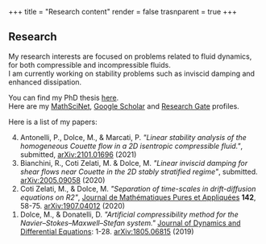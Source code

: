 +++
title = "Research content"
render = false
trasnparent = true
+++

## Research

My research interests are focused on problems related to fluid dynamics,
for both compressible and incompressible fluids.  
I am currently working on stability problems such as inviscid damping
and enhanced dissipation.

You can find my PhD thesis [here](https://iris.gssi.it/handle/20.500.12571/15111#.YAM8auj7RPY).  
Here are my [MathSciNet](https://mathscinet.ams.org/mathscinet/search/author.html?mrauthid=1400737), [Google Scholar](https://scholar.google.com/citations?user=0sJTT28AAAAJ&hl=en) and [Research Gate](https://www.researchgate.net/profile/Michele_Dolce) profiles.

Here is a list of my papers:

<ol reversed>
<li> Antonelli, P., Dolce, M., & Marcati, P. <i>"Linear stability analysis of the homogeneous Couette flow in a 2D isentropic compressible fluid."</i>, submitted, <a href="https://arxiv.org/abs/2101.01696">arXiv:2101.01696</a> (2021) </li>
<li> Bianchini, R., Coti Zelati, M. & Dolce, M. <i>"Linear inviscid damping for shear flows near Couette in the 2D stably stratified regime"</i>, submitted. <a href="https://arxiv.org/abs/2005.09058">arXiv:2005.09058</a> (2020) </li>
<li> Coti Zelati, M., & Dolce, M. <i>"Separation of time-scales in drift-diffusion equations on R2"</i>, <a href="https://doi.org/10.1016/j.matpur.2020.08.001">Journal de Mathématiques Pures et Appliquées</a> <b>142</b>, 58-75. <a href="http://arxiv.org/abs/1907.04012">arXiv:1907.04012</a> (2020) </li>
<li> Dolce, M., & Donatelli, D. <i>"Artificial compressibility method for the Navier–Stokes–Maxwell–Stefan system."</i> <a href="https://doi.org/10.1007/s10884-019-09808-4">Journal of Dynamics and Differential Equations</a>: 1-28. <a href="https://arxiv.org/abs/1805.06815">arXiv:1805.06815</a> (2019) </li>
</ol>
